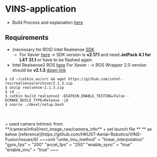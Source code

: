 # VINS-application
+ Build Process and explanation [here](https://github.com/engcang/VINS-application)

## Requirements
+ (necessary for ROS) Intel Realsense [SDK](https://github.com/IntelRealSense/librealsense)
  + For Xavier [here](https://github.com/jetsonhacks/buildLibrealsense2Xavier) -> SDK version is **v2.17.1** and need **JetPack 4.1 for L4T 31.1** or have to be flashed again
+ Intel Realsense2 ROS [here](https://github.com/intel-ros/realsense) For Xavier : -> ROS Wrapper 2.0 version should be **v2.1.3** [down link](https://github.com/intel-ros/realsense/archive/2.1.3.zip)
~~~shell
$ cd ~/catkin_ws/src && wget https://github.com/intel-ros/realsense/archive/2.1.3.zip
$ unzip realsense-2.1.3.zip
$ cd ..
$ catkin build realsense2 -DCATKIN_ENABLE_TESTING=False -DCMAKE_BUILD_TYPE=Release -j8
$ source ./devel/setup.bash
~~~

<br>
<br>
+ used camera intrinsic from **/camera/infra1/rect_image_raw/camera_info**
+ set launch file ** ** as below [reference](https://github.com/HKUST-Aerial-Robotics/VINS-Fusion/issues/6)
~~~xml
"unite_imu_method" = "linear_interpolation"
"gyro_fps" = "200"
"accel_fps" = "250"
"enable_sync" = "true"
"enable_imu" = "true"
~~~
